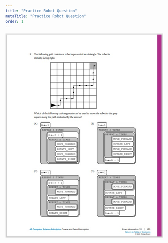 ```yaml
---
title: "Practice Robot Question"
metaTitle: "Practice Robot Question"
order: 1
---
```


![Computational Thinking Article](practice-robot-question.jpg)

<DownloadCard title="Download the 'Practice Robot Question' page" url="https://apcentral.collegeboard.org/pdf/ap-computer-science-principles-course-and-exam-description.pdf#page=23" />
